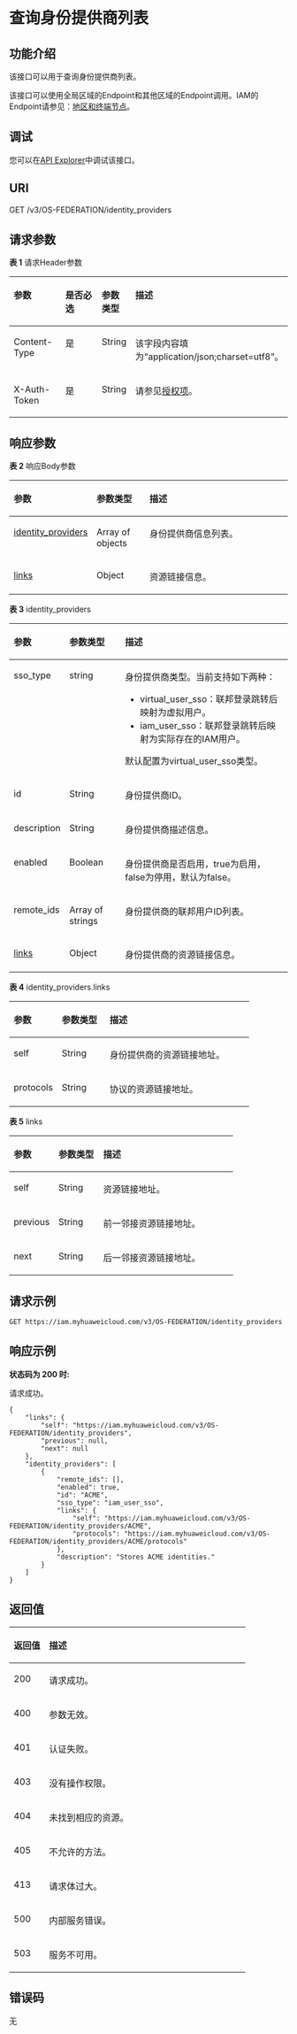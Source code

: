 # 查询身份提供商列表<a name="iam_13_0202"></a>

## 功能介绍<a name="zh-cn_topic_0224276824_section988694544520"></a>

该接口可以用于查询身份提供商列表。

该接口可以使用全局区域的Endpoint和其他区域的Endpoint调用。IAM的Endpoint请参见：[地区和终端节点](https://developer.huaweicloud.com/endpoint?IAM)。

## 调试<a name="section137240141086"></a>

您可以在[API Explorer](https://apiexplorer.developer.huaweicloud.com/apiexplorer/doc?product=IAM&api=KeystoneListIdentityProviders)中调试该接口。

## URI<a name="zh-cn_topic_0224276824_section6888104513456"></a>

GET /v3/OS-FEDERATION/identity\_providers

## 请求参数<a name="zh-cn_topic_0224276824_section1888919452454"></a>

**表 1**  请求Header参数

<a name="zh-cn_topic_0224276824_HeaderParameter"></a>
<table><thead align="left"><tr id="zh-cn_topic_0224276824_row88931345194518"><th class="cellrowborder" valign="top" width="20%" id="mcps1.2.5.1.1"><p id="zh-cn_topic_0224276824_p108954458452"><a name="zh-cn_topic_0224276824_p108954458452"></a><a name="zh-cn_topic_0224276824_p108954458452"></a>参数</p>
</th>
<th class="cellrowborder" valign="top" width="20%" id="mcps1.2.5.1.2"><p id="zh-cn_topic_0224276824_p58961245114510"><a name="zh-cn_topic_0224276824_p58961245114510"></a><a name="zh-cn_topic_0224276824_p58961245114510"></a>是否必选</p>
</th>
<th class="cellrowborder" valign="top" width="10%" id="mcps1.2.5.1.3"><p id="zh-cn_topic_0224276824_p28961845134515"><a name="zh-cn_topic_0224276824_p28961845134515"></a><a name="zh-cn_topic_0224276824_p28961845134515"></a>参数类型</p>
</th>
<th class="cellrowborder" valign="top" width="50%" id="mcps1.2.5.1.4"><p id="zh-cn_topic_0224276824_p6897174511456"><a name="zh-cn_topic_0224276824_p6897174511456"></a><a name="zh-cn_topic_0224276824_p6897174511456"></a>描述</p>
</th>
</tr>
</thead>
<tbody><tr id="zh-cn_topic_0224276824_row19893104513450"><td class="cellrowborder" valign="top" width="20%" headers="mcps1.2.5.1.1 "><p id="zh-cn_topic_0224276824_p10897134564512"><a name="zh-cn_topic_0224276824_p10897134564512"></a><a name="zh-cn_topic_0224276824_p10897134564512"></a>Content-Type</p>
</td>
<td class="cellrowborder" valign="top" width="20%" headers="mcps1.2.5.1.2 "><p id="zh-cn_topic_0224276824_p089717457458"><a name="zh-cn_topic_0224276824_p089717457458"></a><a name="zh-cn_topic_0224276824_p089717457458"></a>是</p>
</td>
<td class="cellrowborder" valign="top" width="10%" headers="mcps1.2.5.1.3 "><p id="zh-cn_topic_0224276824_p118981745184510"><a name="zh-cn_topic_0224276824_p118981745184510"></a><a name="zh-cn_topic_0224276824_p118981745184510"></a>String</p>
</td>
<td class="cellrowborder" valign="top" width="50%" headers="mcps1.2.5.1.4 "><p id="zh-cn_topic_0224276824_p2898174574512"><a name="zh-cn_topic_0224276824_p2898174574512"></a><a name="zh-cn_topic_0224276824_p2898174574512"></a>该字段内容填为“application/json;charset=utf8”。</p>
</td>
</tr>
<tr id="zh-cn_topic_0224276824_row15893745154516"><td class="cellrowborder" valign="top" width="20%" headers="mcps1.2.5.1.1 "><p id="zh-cn_topic_0224276824_p168983456457"><a name="zh-cn_topic_0224276824_p168983456457"></a><a name="zh-cn_topic_0224276824_p168983456457"></a>X-Auth-Token</p>
</td>
<td class="cellrowborder" valign="top" width="20%" headers="mcps1.2.5.1.2 "><p id="zh-cn_topic_0224276824_p789824504512"><a name="zh-cn_topic_0224276824_p789824504512"></a><a name="zh-cn_topic_0224276824_p789824504512"></a>是</p>
</td>
<td class="cellrowborder" valign="top" width="10%" headers="mcps1.2.5.1.3 "><p id="zh-cn_topic_0224276824_p16899104554516"><a name="zh-cn_topic_0224276824_p16899104554516"></a><a name="zh-cn_topic_0224276824_p16899104554516"></a>String</p>
</td>
<td class="cellrowborder" valign="top" width="50%" headers="mcps1.2.5.1.4 "><p id="zh-cn_topic_0224276824_p489914514514"><a name="zh-cn_topic_0224276824_p489914514514"></a><a name="zh-cn_topic_0224276824_p489914514514"></a>请参见<a href="授权项.md">授权项</a>。</p>
</td>
</tr>
</tbody>
</table>

## 响应参数<a name="zh-cn_topic_0224276824_section12899114510452"></a>

**表 2**  响应Body参数

<a name="zh-cn_topic_0224276824_responseParameter"></a>
<table><thead align="left"><tr id="zh-cn_topic_0224276824_row690015456454"><th class="cellrowborder" valign="top" width="20%" id="mcps1.2.4.1.1"><p id="zh-cn_topic_0224276824_p14901144519456"><a name="zh-cn_topic_0224276824_p14901144519456"></a><a name="zh-cn_topic_0224276824_p14901144519456"></a>参数</p>
</th>
<th class="cellrowborder" valign="top" width="20%" id="mcps1.2.4.1.2"><p id="zh-cn_topic_0224276824_p790144514456"><a name="zh-cn_topic_0224276824_p790144514456"></a><a name="zh-cn_topic_0224276824_p790144514456"></a>参数类型</p>
</th>
<th class="cellrowborder" valign="top" width="60%" id="mcps1.2.4.1.3"><p id="zh-cn_topic_0224276824_p129025457453"><a name="zh-cn_topic_0224276824_p129025457453"></a><a name="zh-cn_topic_0224276824_p129025457453"></a>描述</p>
</th>
</tr>
</thead>
<tbody><tr id="zh-cn_topic_0224276824_row4900154513456"><td class="cellrowborder" valign="top" width="20%" headers="mcps1.2.4.1.1 "><p id="zh-cn_topic_0224276824_p8902445154520"><a name="zh-cn_topic_0224276824_p8902445154520"></a><a name="zh-cn_topic_0224276824_p8902445154520"></a><a href="#zh-cn_topic_0224276824_response_Rs1321IdentityprovidersArritem">identity_providers</a></p>
</td>
<td class="cellrowborder" valign="top" width="20%" headers="mcps1.2.4.1.2 "><p id="zh-cn_topic_0224276824_p0902124584514"><a name="zh-cn_topic_0224276824_p0902124584514"></a><a name="zh-cn_topic_0224276824_p0902124584514"></a>Array of objects</p>
</td>
<td class="cellrowborder" valign="top" width="60%" headers="mcps1.2.4.1.3 "><p id="zh-cn_topic_0224276824_p16903945134514"><a name="zh-cn_topic_0224276824_p16903945134514"></a><a name="zh-cn_topic_0224276824_p16903945134514"></a>身份提供商信息列表。</p>
</td>
</tr>
<tr id="zh-cn_topic_0224276824_row15900114584510"><td class="cellrowborder" valign="top" width="20%" headers="mcps1.2.4.1.1 "><p id="zh-cn_topic_0224276824_p7903845134513"><a name="zh-cn_topic_0224276824_p7903845134513"></a><a name="zh-cn_topic_0224276824_p7903845134513"></a><a href="#zh-cn_topic_0224276824_response_Rs1321Links">links</a></p>
</td>
<td class="cellrowborder" valign="top" width="20%" headers="mcps1.2.4.1.2 "><p id="zh-cn_topic_0224276824_p1790334594516"><a name="zh-cn_topic_0224276824_p1790334594516"></a><a name="zh-cn_topic_0224276824_p1790334594516"></a>Object</p>
</td>
<td class="cellrowborder" valign="top" width="60%" headers="mcps1.2.4.1.3 "><p id="zh-cn_topic_0224276824_p19048450451"><a name="zh-cn_topic_0224276824_p19048450451"></a><a name="zh-cn_topic_0224276824_p19048450451"></a>资源链接信息。</p>
</td>
</tr>
</tbody>
</table>

**表 3**  identity\_providers

<a name="zh-cn_topic_0224276824_response_Rs1321IdentityprovidersArritem"></a>
<table><thead align="left"><tr id="zh-cn_topic_0224276824_row6905174534519"><th class="cellrowborder" valign="top" width="20%" id="mcps1.2.4.1.1"><p id="zh-cn_topic_0224276824_p14906645104520"><a name="zh-cn_topic_0224276824_p14906645104520"></a><a name="zh-cn_topic_0224276824_p14906645104520"></a>参数</p>
</th>
<th class="cellrowborder" valign="top" width="20%" id="mcps1.2.4.1.2"><p id="zh-cn_topic_0224276824_p1790694544519"><a name="zh-cn_topic_0224276824_p1790694544519"></a><a name="zh-cn_topic_0224276824_p1790694544519"></a>参数类型</p>
</th>
<th class="cellrowborder" valign="top" width="60%" id="mcps1.2.4.1.3"><p id="zh-cn_topic_0224276824_p690619454455"><a name="zh-cn_topic_0224276824_p690619454455"></a><a name="zh-cn_topic_0224276824_p690619454455"></a>描述</p>
</th>
</tr>
</thead>
<tbody><tr id="row87961554119"><td class="cellrowborder" valign="top" width="20%" headers="mcps1.2.4.1.1 "><p id="p104900703412"><a name="p104900703412"></a><a name="p104900703412"></a>sso_type</p>
</td>
<td class="cellrowborder" valign="top" width="20%" headers="mcps1.2.4.1.2 "><p id="p449012715343"><a name="p449012715343"></a><a name="p449012715343"></a>string</p>
</td>
<td class="cellrowborder" valign="top" width="60%" headers="mcps1.2.4.1.3 "><p id="p66471728101113"><a name="p66471728101113"></a><a name="p66471728101113"></a>身份提供商类型。当前支持如下两种：</p>
<a name="ul4812309115"></a><a name="ul4812309115"></a><ul id="ul4812309115"><li>virtual_user_sso：联邦登录跳转后映射为虚拟用户。</li><li>iam_user_sso：联邦登录跳转后映射为实际存在的IAM用户。</li></ul>
<p id="p14700152611110"><a name="p14700152611110"></a><a name="p14700152611110"></a>默认配置为virtual_user_sso类型。</p>
</td>
</tr>
<tr id="zh-cn_topic_0224276824_row4905184564510"><td class="cellrowborder" valign="top" width="20%" headers="mcps1.2.4.1.1 "><p id="zh-cn_topic_0224276824_p15906645114512"><a name="zh-cn_topic_0224276824_p15906645114512"></a><a name="zh-cn_topic_0224276824_p15906645114512"></a>id</p>
</td>
<td class="cellrowborder" valign="top" width="20%" headers="mcps1.2.4.1.2 "><p id="zh-cn_topic_0224276824_p5907134554515"><a name="zh-cn_topic_0224276824_p5907134554515"></a><a name="zh-cn_topic_0224276824_p5907134554515"></a>String</p>
</td>
<td class="cellrowborder" valign="top" width="60%" headers="mcps1.2.4.1.3 "><p id="zh-cn_topic_0224276824_p69071845174515"><a name="zh-cn_topic_0224276824_p69071845174515"></a><a name="zh-cn_topic_0224276824_p69071845174515"></a>身份提供商ID。</p>
</td>
</tr>
<tr id="zh-cn_topic_0224276824_row179051745194514"><td class="cellrowborder" valign="top" width="20%" headers="mcps1.2.4.1.1 "><p id="zh-cn_topic_0224276824_p2907104544511"><a name="zh-cn_topic_0224276824_p2907104544511"></a><a name="zh-cn_topic_0224276824_p2907104544511"></a>description</p>
</td>
<td class="cellrowborder" valign="top" width="20%" headers="mcps1.2.4.1.2 "><p id="zh-cn_topic_0224276824_p6907154512452"><a name="zh-cn_topic_0224276824_p6907154512452"></a><a name="zh-cn_topic_0224276824_p6907154512452"></a>String</p>
</td>
<td class="cellrowborder" valign="top" width="60%" headers="mcps1.2.4.1.3 "><p id="zh-cn_topic_0224276824_p17908164554510"><a name="zh-cn_topic_0224276824_p17908164554510"></a><a name="zh-cn_topic_0224276824_p17908164554510"></a>身份提供商描述信息。</p>
</td>
</tr>
<tr id="zh-cn_topic_0224276824_row7905124534511"><td class="cellrowborder" valign="top" width="20%" headers="mcps1.2.4.1.1 "><p id="zh-cn_topic_0224276824_p1590844514512"><a name="zh-cn_topic_0224276824_p1590844514512"></a><a name="zh-cn_topic_0224276824_p1590844514512"></a>enabled</p>
</td>
<td class="cellrowborder" valign="top" width="20%" headers="mcps1.2.4.1.2 "><p id="zh-cn_topic_0224276824_p190814454453"><a name="zh-cn_topic_0224276824_p190814454453"></a><a name="zh-cn_topic_0224276824_p190814454453"></a>Boolean</p>
</td>
<td class="cellrowborder" valign="top" width="60%" headers="mcps1.2.4.1.3 "><p id="zh-cn_topic_0224276824_p5908154554519"><a name="zh-cn_topic_0224276824_p5908154554519"></a><a name="zh-cn_topic_0224276824_p5908154554519"></a>身份提供商是否启用，true为启用，false为停用，默认为false。</p>
</td>
</tr>
<tr id="zh-cn_topic_0224276824_row169051245164519"><td class="cellrowborder" valign="top" width="20%" headers="mcps1.2.4.1.1 "><p id="zh-cn_topic_0224276824_p090974524511"><a name="zh-cn_topic_0224276824_p090974524511"></a><a name="zh-cn_topic_0224276824_p090974524511"></a>remote_ids</p>
</td>
<td class="cellrowborder" valign="top" width="20%" headers="mcps1.2.4.1.2 "><p id="zh-cn_topic_0224276824_p1790994524517"><a name="zh-cn_topic_0224276824_p1790994524517"></a><a name="zh-cn_topic_0224276824_p1790994524517"></a>Array of strings</p>
</td>
<td class="cellrowborder" valign="top" width="60%" headers="mcps1.2.4.1.3 "><p id="zh-cn_topic_0224276824_p8909134564519"><a name="zh-cn_topic_0224276824_p8909134564519"></a><a name="zh-cn_topic_0224276824_p8909134564519"></a>身份提供商的联邦用户ID列表。</p>
</td>
</tr>
<tr id="zh-cn_topic_0224276824_row8905114544515"><td class="cellrowborder" valign="top" width="20%" headers="mcps1.2.4.1.1 "><p id="zh-cn_topic_0224276824_p890919456454"><a name="zh-cn_topic_0224276824_p890919456454"></a><a name="zh-cn_topic_0224276824_p890919456454"></a><a href="#zh-cn_topic_0224276824_response_Rs1321IdentityprovidersArritemLinks">links</a></p>
</td>
<td class="cellrowborder" valign="top" width="20%" headers="mcps1.2.4.1.2 "><p id="zh-cn_topic_0224276824_p1790911454456"><a name="zh-cn_topic_0224276824_p1790911454456"></a><a name="zh-cn_topic_0224276824_p1790911454456"></a>Object</p>
</td>
<td class="cellrowborder" valign="top" width="60%" headers="mcps1.2.4.1.3 "><p id="zh-cn_topic_0224276824_p2091014554516"><a name="zh-cn_topic_0224276824_p2091014554516"></a><a name="zh-cn_topic_0224276824_p2091014554516"></a>身份提供商的资源链接信息。</p>
</td>
</tr>
</tbody>
</table>

**表 4**  identity\_providers.links

<a name="zh-cn_topic_0224276824_response_Rs1321IdentityprovidersArritemLinks"></a>
<table><thead align="left"><tr id="zh-cn_topic_0224276824_row1091054514458"><th class="cellrowborder" valign="top" width="20%" id="mcps1.2.4.1.1"><p id="zh-cn_topic_0224276824_p9911124519459"><a name="zh-cn_topic_0224276824_p9911124519459"></a><a name="zh-cn_topic_0224276824_p9911124519459"></a>参数</p>
</th>
<th class="cellrowborder" valign="top" width="20%" id="mcps1.2.4.1.2"><p id="zh-cn_topic_0224276824_p4911124520454"><a name="zh-cn_topic_0224276824_p4911124520454"></a><a name="zh-cn_topic_0224276824_p4911124520454"></a>参数类型</p>
</th>
<th class="cellrowborder" valign="top" width="60%" id="mcps1.2.4.1.3"><p id="zh-cn_topic_0224276824_p99111845114512"><a name="zh-cn_topic_0224276824_p99111845114512"></a><a name="zh-cn_topic_0224276824_p99111845114512"></a>描述</p>
</th>
</tr>
</thead>
<tbody><tr id="zh-cn_topic_0224276824_row1791094564511"><td class="cellrowborder" valign="top" width="20%" headers="mcps1.2.4.1.1 "><p id="zh-cn_topic_0224276824_p99123454458"><a name="zh-cn_topic_0224276824_p99123454458"></a><a name="zh-cn_topic_0224276824_p99123454458"></a>self</p>
</td>
<td class="cellrowborder" valign="top" width="20%" headers="mcps1.2.4.1.2 "><p id="zh-cn_topic_0224276824_p1912245114515"><a name="zh-cn_topic_0224276824_p1912245114515"></a><a name="zh-cn_topic_0224276824_p1912245114515"></a>String</p>
</td>
<td class="cellrowborder" valign="top" width="60%" headers="mcps1.2.4.1.3 "><p id="zh-cn_topic_0224276824_p7912194564510"><a name="zh-cn_topic_0224276824_p7912194564510"></a><a name="zh-cn_topic_0224276824_p7912194564510"></a>身份提供商的资源链接地址。</p>
</td>
</tr>
<tr id="zh-cn_topic_0224276824_row1491014519451"><td class="cellrowborder" valign="top" width="20%" headers="mcps1.2.4.1.1 "><p id="zh-cn_topic_0224276824_p291324584517"><a name="zh-cn_topic_0224276824_p291324584517"></a><a name="zh-cn_topic_0224276824_p291324584517"></a>protocols</p>
</td>
<td class="cellrowborder" valign="top" width="20%" headers="mcps1.2.4.1.2 "><p id="zh-cn_topic_0224276824_p18913154524511"><a name="zh-cn_topic_0224276824_p18913154524511"></a><a name="zh-cn_topic_0224276824_p18913154524511"></a>String</p>
</td>
<td class="cellrowborder" valign="top" width="60%" headers="mcps1.2.4.1.3 "><p id="zh-cn_topic_0224276824_p1791384510456"><a name="zh-cn_topic_0224276824_p1791384510456"></a><a name="zh-cn_topic_0224276824_p1791384510456"></a>协议的资源链接地址。</p>
</td>
</tr>
</tbody>
</table>

**表 5**  links

<a name="zh-cn_topic_0224276824_response_Rs1321Links"></a>
<table><thead align="left"><tr id="zh-cn_topic_0224276824_row13914194564520"><th class="cellrowborder" valign="top" width="20%" id="mcps1.2.4.1.1"><p id="zh-cn_topic_0224276824_p18914045144518"><a name="zh-cn_topic_0224276824_p18914045144518"></a><a name="zh-cn_topic_0224276824_p18914045144518"></a>参数</p>
</th>
<th class="cellrowborder" valign="top" width="20%" id="mcps1.2.4.1.2"><p id="zh-cn_topic_0224276824_p79159457454"><a name="zh-cn_topic_0224276824_p79159457454"></a><a name="zh-cn_topic_0224276824_p79159457454"></a>参数类型</p>
</th>
<th class="cellrowborder" valign="top" width="60%" id="mcps1.2.4.1.3"><p id="zh-cn_topic_0224276824_p191524504516"><a name="zh-cn_topic_0224276824_p191524504516"></a><a name="zh-cn_topic_0224276824_p191524504516"></a>描述</p>
</th>
</tr>
</thead>
<tbody><tr id="zh-cn_topic_0224276824_row491414457452"><td class="cellrowborder" valign="top" width="20%" headers="mcps1.2.4.1.1 "><p id="zh-cn_topic_0224276824_p3915164524519"><a name="zh-cn_topic_0224276824_p3915164524519"></a><a name="zh-cn_topic_0224276824_p3915164524519"></a>self</p>
</td>
<td class="cellrowborder" valign="top" width="20%" headers="mcps1.2.4.1.2 "><p id="zh-cn_topic_0224276824_p1915164514511"><a name="zh-cn_topic_0224276824_p1915164514511"></a><a name="zh-cn_topic_0224276824_p1915164514511"></a>String</p>
</td>
<td class="cellrowborder" valign="top" width="60%" headers="mcps1.2.4.1.3 "><p id="zh-cn_topic_0224276824_p391615450456"><a name="zh-cn_topic_0224276824_p391615450456"></a><a name="zh-cn_topic_0224276824_p391615450456"></a>资源链接地址。</p>
</td>
</tr>
<tr id="zh-cn_topic_0224276824_row091474513451"><td class="cellrowborder" valign="top" width="20%" headers="mcps1.2.4.1.1 "><p id="zh-cn_topic_0224276824_p99161045184519"><a name="zh-cn_topic_0224276824_p99161045184519"></a><a name="zh-cn_topic_0224276824_p99161045184519"></a>previous</p>
</td>
<td class="cellrowborder" valign="top" width="20%" headers="mcps1.2.4.1.2 "><p id="zh-cn_topic_0224276824_p129161745164514"><a name="zh-cn_topic_0224276824_p129161745164514"></a><a name="zh-cn_topic_0224276824_p129161745164514"></a>String</p>
</td>
<td class="cellrowborder" valign="top" width="60%" headers="mcps1.2.4.1.3 "><p id="zh-cn_topic_0224276824_p29167454455"><a name="zh-cn_topic_0224276824_p29167454455"></a><a name="zh-cn_topic_0224276824_p29167454455"></a>前一邻接资源链接地址。</p>
</td>
</tr>
<tr id="zh-cn_topic_0224276824_row6914645114515"><td class="cellrowborder" valign="top" width="20%" headers="mcps1.2.4.1.1 "><p id="zh-cn_topic_0224276824_p791774514458"><a name="zh-cn_topic_0224276824_p791774514458"></a><a name="zh-cn_topic_0224276824_p791774514458"></a>next</p>
</td>
<td class="cellrowborder" valign="top" width="20%" headers="mcps1.2.4.1.2 "><p id="zh-cn_topic_0224276824_p791719455458"><a name="zh-cn_topic_0224276824_p791719455458"></a><a name="zh-cn_topic_0224276824_p791719455458"></a>String</p>
</td>
<td class="cellrowborder" valign="top" width="60%" headers="mcps1.2.4.1.3 "><p id="zh-cn_topic_0224276824_p591754584517"><a name="zh-cn_topic_0224276824_p591754584517"></a><a name="zh-cn_topic_0224276824_p591754584517"></a>后一邻接资源链接地址。</p>
</td>
</tr>
</tbody>
</table>

## 请求示例<a name="zh-cn_topic_0224276824_section491724594516"></a>

```
GET https://iam.myhuaweicloud.com/v3/OS-FEDERATION/identity_providers
```

## 响应示例<a name="zh-cn_topic_0224276824_section19919545204512"></a>

**状态码为 200 时:**

请求成功。

```
{
    "links": {
        "self": "https://iam.myhuaweicloud.com/v3/OS-FEDERATION/identity_providers",
        "previous": null,
        "next": null
    },
    "identity_providers": [
        {
            "remote_ids": [],
            "enabled": true,
            "id": "ACME",
            "sso_type": "iam_user_sso",
            "links": {
                "self": "https://iam.myhuaweicloud.com/v3/OS-FEDERATION/identity_providers/ACME",
                "protocols": "https://iam.myhuaweicloud.com/v3/OS-FEDERATION/identity_providers/ACME/protocols"
            },
            "description": "Stores ACME identities."
        }
    ]
}
```

## 返回值<a name="zh-cn_topic_0224276824_section492264514453"></a>

<a name="zh-cn_topic_0224276824_table4311"></a>
<table><thead align="left"><tr id="zh-cn_topic_0224276824_row109231145114518"><th class="cellrowborder" valign="top" width="15%" id="mcps1.1.3.1.1"><p id="zh-cn_topic_0224276824_p13925164512459"><a name="zh-cn_topic_0224276824_p13925164512459"></a><a name="zh-cn_topic_0224276824_p13925164512459"></a>返回值</p>
</th>
<th class="cellrowborder" valign="top" width="85%" id="mcps1.1.3.1.2"><p id="zh-cn_topic_0224276824_p15925194514510"><a name="zh-cn_topic_0224276824_p15925194514510"></a><a name="zh-cn_topic_0224276824_p15925194514510"></a>描述</p>
</th>
</tr>
</thead>
<tbody><tr id="zh-cn_topic_0224276824_row11923104564511"><td class="cellrowborder" valign="top" width="15%" headers="mcps1.1.3.1.1 "><p id="zh-cn_topic_0224276824_p109251445114511"><a name="zh-cn_topic_0224276824_p109251445114511"></a><a name="zh-cn_topic_0224276824_p109251445114511"></a>200</p>
</td>
<td class="cellrowborder" valign="top" width="85%" headers="mcps1.1.3.1.2 "><p id="zh-cn_topic_0224276824_p9925194574517"><a name="zh-cn_topic_0224276824_p9925194574517"></a><a name="zh-cn_topic_0224276824_p9925194574517"></a>请求成功。</p>
</td>
</tr>
<tr id="zh-cn_topic_0224276824_row2923145114513"><td class="cellrowborder" valign="top" width="15%" headers="mcps1.1.3.1.1 "><p id="zh-cn_topic_0224276824_p492634574517"><a name="zh-cn_topic_0224276824_p492634574517"></a><a name="zh-cn_topic_0224276824_p492634574517"></a>400</p>
</td>
<td class="cellrowborder" valign="top" width="85%" headers="mcps1.1.3.1.2 "><p id="zh-cn_topic_0224276824_p19926164512453"><a name="zh-cn_topic_0224276824_p19926164512453"></a><a name="zh-cn_topic_0224276824_p19926164512453"></a>参数无效。</p>
</td>
</tr>
<tr id="zh-cn_topic_0224276824_row7924345154519"><td class="cellrowborder" valign="top" width="15%" headers="mcps1.1.3.1.1 "><p id="zh-cn_topic_0224276824_p39262459458"><a name="zh-cn_topic_0224276824_p39262459458"></a><a name="zh-cn_topic_0224276824_p39262459458"></a>401</p>
</td>
<td class="cellrowborder" valign="top" width="85%" headers="mcps1.1.3.1.2 "><p id="zh-cn_topic_0224276824_p1592644517457"><a name="zh-cn_topic_0224276824_p1592644517457"></a><a name="zh-cn_topic_0224276824_p1592644517457"></a>认证失败。</p>
</td>
</tr>
<tr id="zh-cn_topic_0224276824_row1492416455453"><td class="cellrowborder" valign="top" width="15%" headers="mcps1.1.3.1.1 "><p id="zh-cn_topic_0224276824_p139261645184514"><a name="zh-cn_topic_0224276824_p139261645184514"></a><a name="zh-cn_topic_0224276824_p139261645184514"></a>403</p>
</td>
<td class="cellrowborder" valign="top" width="85%" headers="mcps1.1.3.1.2 "><p id="zh-cn_topic_0224276824_p179272458458"><a name="zh-cn_topic_0224276824_p179272458458"></a><a name="zh-cn_topic_0224276824_p179272458458"></a>没有操作权限。</p>
</td>
</tr>
<tr id="zh-cn_topic_0224276824_row29242455451"><td class="cellrowborder" valign="top" width="15%" headers="mcps1.1.3.1.1 "><p id="zh-cn_topic_0224276824_p12927845164512"><a name="zh-cn_topic_0224276824_p12927845164512"></a><a name="zh-cn_topic_0224276824_p12927845164512"></a>404</p>
</td>
<td class="cellrowborder" valign="top" width="85%" headers="mcps1.1.3.1.2 "><p id="zh-cn_topic_0224276824_p49271345194518"><a name="zh-cn_topic_0224276824_p49271345194518"></a><a name="zh-cn_topic_0224276824_p49271345194518"></a>未找到相应的资源。</p>
</td>
</tr>
<tr id="zh-cn_topic_0224276824_row992404534516"><td class="cellrowborder" valign="top" width="15%" headers="mcps1.1.3.1.1 "><p id="zh-cn_topic_0224276824_p129271451454"><a name="zh-cn_topic_0224276824_p129271451454"></a><a name="zh-cn_topic_0224276824_p129271451454"></a>405</p>
</td>
<td class="cellrowborder" valign="top" width="85%" headers="mcps1.1.3.1.2 "><p id="zh-cn_topic_0224276824_p109271545144514"><a name="zh-cn_topic_0224276824_p109271545144514"></a><a name="zh-cn_topic_0224276824_p109271545144514"></a>不允许的方法。</p>
</td>
</tr>
<tr id="zh-cn_topic_0224276824_row14924204504513"><td class="cellrowborder" valign="top" width="15%" headers="mcps1.1.3.1.1 "><p id="zh-cn_topic_0224276824_p192884517459"><a name="zh-cn_topic_0224276824_p192884517459"></a><a name="zh-cn_topic_0224276824_p192884517459"></a>413</p>
</td>
<td class="cellrowborder" valign="top" width="85%" headers="mcps1.1.3.1.2 "><p id="zh-cn_topic_0224276824_p1592834564511"><a name="zh-cn_topic_0224276824_p1592834564511"></a><a name="zh-cn_topic_0224276824_p1592834564511"></a>请求体过大。</p>
</td>
</tr>
<tr id="zh-cn_topic_0224276824_row1492464517456"><td class="cellrowborder" valign="top" width="15%" headers="mcps1.1.3.1.1 "><p id="zh-cn_topic_0224276824_p3928174518452"><a name="zh-cn_topic_0224276824_p3928174518452"></a><a name="zh-cn_topic_0224276824_p3928174518452"></a>500</p>
</td>
<td class="cellrowborder" valign="top" width="85%" headers="mcps1.1.3.1.2 "><p id="zh-cn_topic_0224276824_p1092914544517"><a name="zh-cn_topic_0224276824_p1092914544517"></a><a name="zh-cn_topic_0224276824_p1092914544517"></a>内部服务错误。</p>
</td>
</tr>
<tr id="zh-cn_topic_0224276824_row1992415453458"><td class="cellrowborder" valign="top" width="15%" headers="mcps1.1.3.1.1 "><p id="zh-cn_topic_0224276824_p119298458456"><a name="zh-cn_topic_0224276824_p119298458456"></a><a name="zh-cn_topic_0224276824_p119298458456"></a>503</p>
</td>
<td class="cellrowborder" valign="top" width="85%" headers="mcps1.1.3.1.2 "><p id="zh-cn_topic_0224276824_p19929114594517"><a name="zh-cn_topic_0224276824_p19929114594517"></a><a name="zh-cn_topic_0224276824_p19929114594517"></a>服务不可用。</p>
</td>
</tr>
</tbody>
</table>

## 错误码<a name="zh-cn_topic_0224276824_section12929174514451"></a>

无


